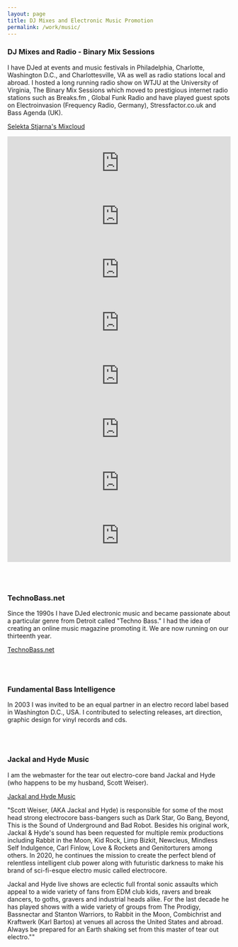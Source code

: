 ```yaml
---
layout: page
title: DJ Mixes and Electronic Music Promotion
permalink: /work/music/
---
```



<h3>DJ Mixes and Radio - Binary Mix Sessions</h3>

I have DJed at events and music festivals in Philadelphia, Charlotte, Washington D.C., and Charlottesville, VA as well as radio stations local and abroad. I hosted a long running radio show on WTJU at the University of Virginia, The Binary Mix Sessions which moved to prestigious internet radio stations such as Breaks.fm , Global Funk Radio and have played guest spots on Electroinvasion (Frequency Radio, Germany), Stressfactor.co.uk and Bass Agenda (UK).

<a href="https://www.mixcloud.com/selektastjarna/">Selekta Stjarna's Mixcloud</a>


<iframe width="100%" height="120" src="https://www.mixcloud.com/widget/iframe/?hide_cover=1&feed=%2Fselektastjarna%2Fbassagenda-145-guest-mix-from-selekta-stj%C3%A4rna%2F" frameborder="0" ></iframe>

<iframe width="100%" height="120" src="https://www.mixcloud.com/widget/iframe/?hide_cover=1&feed=%2Fselektastjarna%2Fselekta-stjarna-1182008-binary-mix-sessions-broadcast-on-wtju-fm-university-of-virginia%2F" frameborder="0" ></iframe>


<iframe width="100%" height="120" src="https://www.mixcloud.com/widget/iframe/?hide_cover=1&feed=%2Fselektastjarna%2Fselekta-stjarna-october-2009-technobassnet-feature%2F" frameborder="0" ></iframe>

<iframe width="100%" height="120" src="https://www.mixcloud.com/widget/iframe/?hide_cover=1&feed=%2Fselektastjarna%2Fselekta-stjarna-binary-club-r2-2114%2F" frameborder="0" ></iframe>

<iframe width="100%" height="120" src="https://www.mixcloud.com/widget/iframe/?hide_cover=1&feed=%2Fselektastjarna%2Fselekta-stjarna-vs-little-miss-gumball-radio-broadcast-on-stressfactorcouk-22011%2F" frameborder="0" ></iframe>

<iframe width="100%" height="120" src="https://www.mixcloud.com/widget/iframe/?hide_cover=1&feed=%2Fselektastjarna%2Fselekta-stjarna-dj-set-mixed-live-on-frequency-radio%2F" frameborder="0" ></iframe>

<iframe width="100%" height="120" src="https://www.mixcloud.com/widget/iframe/?hide_cover=1&feed=%2Fselektastjarna%2Fselekta-stjarna-live-all-vinyl-mix-from-january-2006-binary-mix-sessions-on-gfr%2F" frameborder="0" ></iframe>

<iframe width="100%" height="120" src="https://www.mixcloud.com/widget/iframe/?hide_cover=1&feed=%2Fselektastjarna%2Fselekta-stjarna-july-2011-technobassnet-feature%2F" frameborder="0" ></iframe>

<br /><br />


<h3>TechnoBass.net</h3>

Since the 1990s I have DJed electronic music and became passionate about a particular genre from Detroit called "Techno Bass." I had the idea of creating an online music magazine promoting it. We are now running on our thirteenth year.

<a href="http://www.technobass.net">TechnoBass.net</a>


<br /><br/>

<h3>Fundamental Bass Intelligence</h3>

In 2003 I was invited to be an equal partner in an electro record label based in Washington D.C., USA. I contributed to selecting releases, art direction, graphic design for vinyl records and cds.

<br /><br />

<h3>Jackal and Hyde Music</h3>

I am the webmaster for the tear out electro-core band Jackal and Hyde (who happens to be my husband, Scott Weiser).

<a href="https://jackalandhydemusic.com/">Jackal and Hyde Music</a>


"Scott Weiser, (AKA Jackal and Hyde) is responsible for some of the most head strong electrocore bass-bangers such as Dark Star, Go Bang, Beyond, This is the Sound of Underground and Bad Robot. Besides his original work, Jackal & Hyde's sound has been requested for multiple remix productions including Rabbit in the Moon, Kid Rock, Limp Bizkit, Newcleus, Mindless Self Indulgence, Carl Finlow, Love & Rockets and Genitorturers among others. In 2020, he continues the mission to create the perfect blend of relentless intelligent club power along with futuristic darkness to make his brand of sci-fi-esque electro music called electrocore.

Jackal and Hyde live shows are eclectic full frontal sonic assaults which appeal to a wide variety of fans from EDM club kids, ravers and break dancers, to goths, gravers and industrial heads alike. For the last decade he has played shows with a wide variety of groups from The Prodigy, Bassnectar and Stanton Warriors, to Rabbit in the Moon, Combichrist and Kraftwerk (Karl Bartos) at venues all across the United States and abroad. Always be prepared for an Earth shaking set from this master of tear out electro.""
